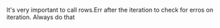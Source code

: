 It's very important to call rows.Err after the iteration to check for erros on iteration.
Always do that 